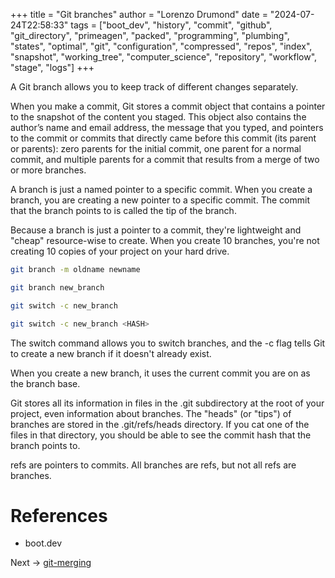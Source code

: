 +++
title = "Git branches"
author = "Lorenzo Drumond"
date = "2024-07-24T22:58:33"
tags = ["boot_dev",  "history",  "commit",  "github",  "git_directory",  "primeagen",  "packed",  "programming",  "plumbing",  "states",  "optimal",  "git",  "configuration",  "compressed",  "repos",  "index",  "snapshot",  "working_tree",  "computer_science",  "repository",  "workflow",  "stage",  "logs"]
+++



A Git branch allows you to keep track of different changes separately.

When you make a commit, Git stores a commit object that contains a pointer to the snapshot of the
content you staged. This object also contains the author’s name and email address, the message that
you typed, and pointers to the commit or commits that directly came before this commit (its parent
or parents): zero parents for the initial commit, one parent for a normal commit, and multiple
parents for a commit that results from a merge of two or more branches.

A branch is just a named pointer to a specific commit. When you create a branch, you are creating a new pointer to a specific commit. The commit that the branch points to is called the tip of the branch.

Because a branch is just a pointer to a commit, they're lightweight and "cheap" resource-wise to create. When you create 10 branches, you're not creating 10 copies of your project on your hard drive.

```bash
git branch -m oldname newname

git branch new_branch

git switch -c new_branch

git switch -c new_branch <HASH>
```

The switch command allows you to switch branches, and the -c flag tells Git to create a new branch if it doesn't already exist.

When you create a new branch, it uses the current commit you are on as the branch base.

Git stores all its information in files in the .git subdirectory at the root of your project, even information about branches. The "heads" (or "tips") of branches are stored in the .git/refs/heads directory. If you cat one of the files in that directory, you should be able to see the commit hash that the branch points to.

refs are pointers to commits. All branches are refs, but not all refs are branches.


# References

- boot.dev

Next -> [git-merging](/wiki/git-merging/)
